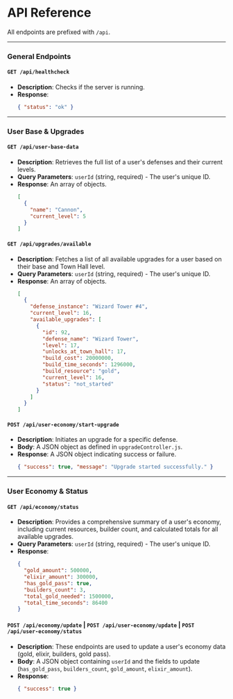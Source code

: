 # API Reference

All endpoints are prefixed with `/api`.

---

### General Endpoints

#### `GET /api/healthcheck`

-   **Description**: Checks if the server is running.
-   **Response**:
    ```json
    { "status": "ok" }
    ```

---

### User Base & Upgrades

#### `GET /api/user-base-data`

-   **Description**: Retrieves the full list of a user's defenses and their current levels.
-   **Query Parameters**: `userId` (string, required) - The user's unique ID.
-   **Response**: An array of objects.
    ```json
    [
      {
        "name": "Cannon",
        "current_level": 5
      }
    ]
    ```

#### `GET /api/upgrades/available`

-   **Description**: Fetches a list of all available upgrades for a user based on their base and Town Hall level.
-   **Query Parameters**: `userId` (string, required) - The user's unique ID.
-   **Response**: An array of objects.
    ```json
    [
      {
        "defense_instance": "Wizard Tower #4",
        "current_level": 16,
        "available_upgrades": [
          {
            "id": 92,
            "defense_name": "Wizard Tower",
            "level": 17,
            "unlocks_at_town_hall": 17,
            "build_cost": 20000000,
            "build_time_seconds": 1296000,
            "build_resource": "gold",
            "current_level": 16,
            "status": "not_started"
          }
        ]
      }
    ]
    ```

#### `POST /api/user-economy/start-upgrade`

-   **Description**: Initiates an upgrade for a specific defense.
-   **Body**: A JSON object as defined in `upgradeController.js`.
-   **Response**: A JSON object indicating success or failure.
    ```json
    { "success": true, "message": "Upgrade started successfully." }
    ```

---

### User Economy & Status

#### `GET /api/economy/status`

-   **Description**: Provides a comprehensive summary of a user's economy, including current resources, builder count, and calculated totals for all available upgrades.
-   **Query Parameters**: `userId` (string, required) - The user's unique ID.
-   **Response**:
    ```json
    {
      "gold_amount": 500000,
      "elixir_amount": 300000,
      "has_gold_pass": true,
      "builders_count": 3,
      "total_gold_needed": 1500000,
      "total_time_seconds": 86400
    }
    ```

#### `POST /api/economy/update` | `POST /api/user-economy/update` | `POST /api/user-economy/status`

-   **Description**: These endpoints are used to update a user's economy data (gold, elixir, builders, gold pass).
-   **Body**: A JSON object containing `userId` and the fields to update (`has_gold_pass`, `builders_count`, `gold_amount`, `elixir_amount`).
-   **Response**:
    ```json
    { "success": true }
    ```